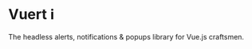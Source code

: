 # Vuert ℹ

The headless alerts, notifications & popups library for Vue.js craftsmen.

<!-- TODO #1: Correggere l'eventualità che non sia presenta alcun listener al momento all'emissione dell'alert. -->
<!-- TODO #2: Come matcha questa libreria con il built-in `<Transition>`? -->
